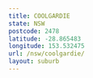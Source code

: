 ```yaml
---
title: COOLGARDIE
state: NSW
postcode: 2478
latitude: -28.865483
longitude: 153.532475
url: /nsw/coolgardie/
layout: suburb
---
```

